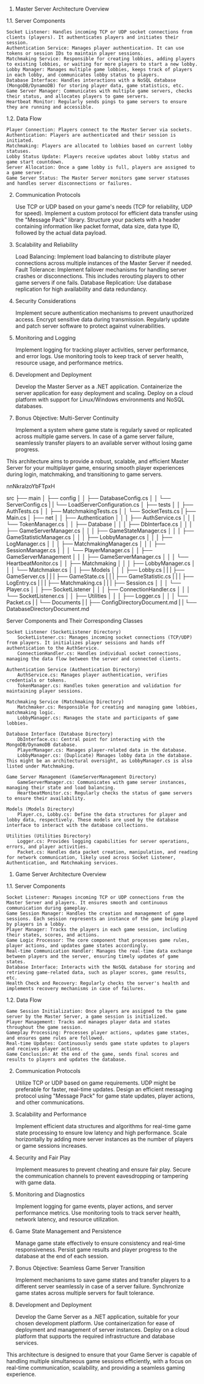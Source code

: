 
1. Master Server Architecture Overview

1.1. Server Components

    Socket Listener: Handles incoming TCP or UDP socket connections from clients (players). It authenticates players and initiates their session.
    Authentication Service: Manages player authentication. It can use tokens or session IDs to maintain player sessions.
    Matchmaking Service: Responsible for creating lobbies, adding players to existing lobbies, or waiting for more players to start a new lobby.
    Lobby Manager: Manages multiple game lobbies, keeps track of players in each lobby, and communicates lobby status to players.
    Database Interface: Handles interactions with a NoSQL database (MongoDB/DynamoDB) for storing player data, game statistics, etc.
    Game Server Manager: Communicates with multiple game servers, checks their status, and allocates players to game servers.
    Heartbeat Monitor: Regularly sends pings to game servers to ensure they are running and accessible.

1.2. Data Flow

    Player Connection: Players connect to the Master Server via sockets.
    Authentication: Players are authenticated and their session is initiated.
    Matchmaking: Players are allocated to lobbies based on current lobby statuses.
    Lobby Status Update: Players receive updates about lobby status and game start countdown.
    Server Allocation: Once a game lobby is full, players are assigned to a game server.
    Game Server Status: The Master Server monitors game server statuses and handles server disconnections or failures.

2. Communication Protocols

    Use TCP or UDP based on your game's needs (TCP for reliability, UDP for speed).
    Implement a custom protocol for efficient data transfer using the "Message Pack" library. Structure your packets with a header containing information like packet format, data size, data type ID, followed by the actual data payload.

3. Scalability and Reliability

    Load Balancing: Implement load balancing to distribute player connections across multiple instances of the Master Server if needed.
    Fault Tolerance: Implement failover mechanisms for handling server crashes or disconnections. This includes rerouting players to other game servers if one fails.
    Database Replication: Use database replication for high availability and data redundancy.

4. Security Considerations

    Implement secure authentication mechanisms to prevent unauthorized access.
    Encrypt sensitive data during transmission.
    Regularly update and patch server software to protect against vulnerabilities.

5. Monitoring and Logging

    Implement logging for tracking player activities, server performance, and error logs.
    Use monitoring tools to keep track of server health, resource usage, and performance metrics.

6. Development and Deployment

    Develop the Master Server as a .NET application.
    Containerize the server application for easy deployment and scaling.
    Deploy on a cloud platform with support for Linux/Windows environments and NoSQL databases.

7. Bonus Objective: Multi-Server Continuity

    Implement a system where game state is regularly saved or replicated across multiple game servers.
    In case of a game server failure, seamlessly transfer players to an available server without losing game progress.

This architecture aims to provide a robust, scalable, and efficient Master Server for your multiplayer game, ensuring smooth player experiences during login, matchmaking, and transitioning to game servers.

nnNkralzoYbFTpxH

src
├── main
│   ├── config
│   │   ├── DatabaseConfig.cs
│   │   └── ServerConfig.cs
|   |   └── LoadServerConfiguration.cs
│   ├── tests
│   │   ├── AuthTests.cs
│   │   ├── MatchmakingTests.cs
│   │   └── SocketTests.cs
|   ├── Main.cs
│   ├── net
│   │   ├── Authentication
│   │   │   ├── AuthService.cs
│   │   │   └── TokenManager.cs
│   │   ├── Database
│   │   │   ├── DbInterface.cs
│   │   │   ├── GameServerManager.cs
│   │   │   ├── GameStateManager.cs
│   │   │   ├── GameStatisticManager.cs
│   │   │   ├── LobbyManager.cs
│   │   │   ├── LogManager.cs
│   │   │   ├── MatchmakingManager.cs
│   │   │   ├── SessionManager.cs
│   │   │   └── PlayerManager.cs
│   │   ├── GameServerManagement
│   │   │   ├── GameServerManager.cs
│   │   │   └── HeartbeatMonitor.cs
│   │   ├── Matchmaking
│   │   │   ├── LobbyManager.cs
│   │   │   └── Matchmaker.cs
│   │   ├── Models
│   │   │   ├── Lobby.cs
|   |   |   ├── GameServer.cs
|   |   |   ├── GameState.cs
|   |   |   ├── GameStatistic.cs
|   |   |   ├── LogEntry.cs
|   |   |   ├── Matchmaking.cs
|   |   |   ├── Session.cs
│   │   │   └── Player.cs
│   │   ├── SocketListener
│   │   │   ├── ConnectionHandler.cs
│   │   │   └── SocketListener.cs
│   │   ├── Utilities
│   │   │   ├── Logger.cs
│   │   │   └── Packet.cs
|   |   └── Documents
|   |       ├── ConfigDirectoryDocument.md
|   |       └── DatabaseDirectoryDocument.md

Server Components and Their Corresponding Classes

    Socket Listener (SocketListener Directory)
        SocketListener.cs: Manages incoming socket connections (TCP/UDP) from players. It initializes player sessions and hands off authentication to the AuthService.
        ConnectionHandler.cs: Handles individual socket connections, managing the data flow between the server and connected clients.

    Authentication Service (Authentication Directory)
        AuthService.cs: Manages player authentication, verifies credentials or tokens.
        TokenManager.cs: Handles token generation and validation for maintaining player sessions.

    Matchmaking Service (Matchmaking Directory)
        Matchmaker.cs: Responsible for creating and managing game lobbies, matchmaking logic.
        LobbyManager.cs: Manages the state and participants of game lobbies.

    Database Interface (Database Directory)
        DbInterface.cs: Central point for interacting with the MongoDB/DynamoDB database.
        PlayerManager.cs: Manages player-related data in the database.
        LobbyManager.cs: (Duplicate) Manages lobby data in the database. This might be an architectural oversight, as LobbyManager.cs is also listed under Matchmaking.

    Game Server Management (GameServerManagement Directory)
        GameServerManager.cs: Communicates with game server instances, managing their state and load balancing.
        HeartbeatMonitor.cs: Regularly checks the status of game servers to ensure their availability.

    Models (Models Directory)
        Player.cs, Lobby.cs: Define the data structures for player and lobby data, respectively. These models are used by the database interface to interact with the database collections.

    Utilities (Utilities Directory)
        Logger.cs: Provides logging capabilities for server operations, errors, and player activities.
        Packet.cs: Handles data packet creation, manipulation, and reading for network communication, likely used across Socket Listener, Authentication, and Matchmaking services.




1. Game Server Architecture Overview

1.1. Server Components

    Socket Listener: Manages incoming TCP or UDP connections from the Master Server and players. It ensures smooth and continuous communication during gameplay.
    Game Session Manager: Handles the creation and management of game sessions. Each session represents an instance of the game being played by players in a lobby.
    Player Manager: Tracks the players in each game session, including their states, scores, and actions.
    Game Logic Processor: The core component that processes game rules, player actions, and updates game states accordingly.
    Real-time Communication Handler: Manages the real-time data exchange between players and the server, ensuring timely updates of game states.
    Database Interface: Interacts with the NoSQL database for storing and retrieving game-related data, such as player scores, game results, etc.
    Health Check and Recovery: Regularly checks the server's health and implements recovery mechanisms in case of failures.

1.2. Data Flow

    Game Session Initialization: Once players are assigned to the game server by the Master Server, a game session is initialized.
    Player Management: Tracks and manages player data and states throughout the game session.
    Gameplay Processing: Processes player actions, updates game states, and ensures game rules are followed.
    Real-time Updates: Continuously sends game state updates to players and receives player actions.
    Game Conclusion: At the end of the game, sends final scores and results to players and updates the database.

2. Communication Protocols

    Utilize TCP or UDP based on game requirements. UDP might be preferable for faster, real-time updates.
    Design an efficient messaging protocol using "Message Pack" for game state updates, player actions, and other communications.

3. Scalability and Performance

    Implement efficient data structures and algorithms for real-time game state processing to ensure low latency and high performance.
    Scale horizontally by adding more server instances as the number of players or game sessions increases.

4. Security and Fair Play

    Implement measures to prevent cheating and ensure fair play.
    Secure the communication channels to prevent eavesdropping or tampering with game data.

5. Monitoring and Diagnostics

    Implement logging for game events, player actions, and server performance metrics.
    Use monitoring tools to track server health, network latency, and resource utilization.

6. Game State Management and Persistence

    Manage game state effectively to ensure consistency and real-time responsiveness.
    Persist game results and player progress to the database at the end of each session.

7. Bonus Objective: Seamless Game Server Transition

    Implement mechanisms to save game states and transfer players to a different server seamlessly in case of a server failure.
    Synchronize game states across multiple servers for fault tolerance.

8. Development and Deployment

    Develop the Game Server as a .NET application, suitable for your chosen development platform.
    Use containerization for ease of deployment and management of server instances.
    Deploy on a cloud platform that supports the required infrastructure and database services.

This architecture is designed to ensure that your Game Server is capable of handling multiple simultaneous game sessions efficiently, with a focus on real-time communication, scalability, and providing a seamless gaming experience.




